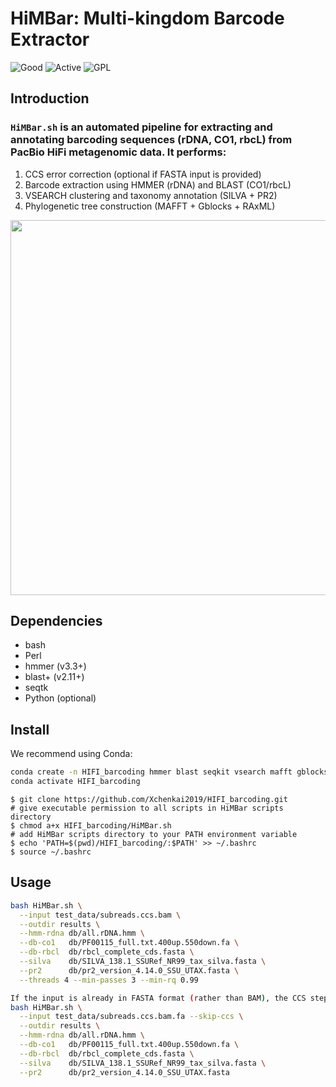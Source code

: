 # HiMBar:  Multi-kingdom Barcode Extractor 
![Good](https://img.shields.io/badge/latest%20version-v1.1.0-red) ![Active](https://www.repostatus.org/badges/latest/active.svg) ![GPL](https://img.shields.io/badge/license-GPLv3.0-blue)

## Introduction
### `HiMBar.sh` is an automated pipeline for extracting and annotating barcoding sequences (rDNA, CO1, rbcL) from PacBio HiFi metagenomic data. It performs:
1. CCS error correction (optional if FASTA input is provided)
2. Barcode extraction using HMMER (rDNA) and BLAST (CO1/rbcL)
3. VSEARCH clustering and taxonomy annotation (SILVA + PR2)
4. Phylogenetic tree construction (MAFFT + Gblocks + RAxML)


<p align="center">
  <img src="https://github.com/user-attachments/assets/c2fcb444-8f93-4072-9cd1-c7ded08bc650" width="600">
</p>




## Dependencies 
- bash
- Perl
- hmmer (v3.3+)
- blast+ (v2.11+)
- seqtk
- Python (optional)

## Install
We recommend using Conda:
```bash
conda create -n HIFI_barcoding hmmer blast seqkit vsearch mafft gblocks raxml -y
conda activate HIFI_barcoding
```

```
$ git clone https://github.com/Xchenkai2019/HIFI_barcoding.git
# give executable permission to all scripts in HiMBar scripts directory
$ chmod a+x HIFI_barcoding/HiMBar.sh
# add HiMBar scripts directory to your PATH environment variable
$ echo 'PATH=$(pwd)/HIFI_barcoding/:$PATH' >> ~/.bashrc
$ source ~/.bashrc
```
## Usage

```bash
bash HiMBar.sh \
  --input test_data/subreads.ccs.bam \
  --outdir results \
  --hmm-rdna db/all.rDNA.hmm \
  --db-co1   db/PF00115_full.txt.400up.550down.fa \
  --db-rbcl  db/rbcl_complete_cds.fasta \
  --silva    db/SILVA_138.1_SSURef_NR99_tax_silva.fasta \
  --pr2      db/pr2_version_4.14.0_SSU_UTAX.fasta \
  --threads 4 --min-passes 3 --min-rq 0.99

If the input is already in FASTA format (rather than BAM), the CCS step can be skipped：
bash HiMBar.sh \
  --input test_data/subreads.ccs.bam.fa --skip-ccs \
  --outdir results \
  --hmm-rdna db/all.rDNA.hmm \
  --db-co1   db/PF00115_full.txt.400up.550down.fa \
  --db-rbcl  db/rbcl_complete_cds.fasta \
  --silva    db/SILVA_138.1_SSURef_NR99_tax_silva.fasta \
  --pr2      db/pr2_version_4.14.0_SSU_UTAX.fasta
